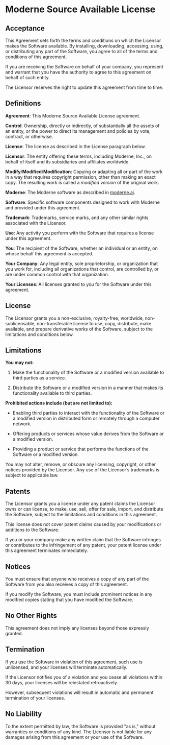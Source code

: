 # Moderne Source Available License

## Acceptance

This Agreement sets forth the terms and conditions on which the Licensor makes the Software available. By installing, downloading, accessing, using, or distributing any part of the Software, you agree to all of the terms and conditions of this agreement.

If you are receiving the Software on behalf of your company, you represent and warrant that you have the authority to agree to this agreement on behalf of such entity.

The Licensor reserves the right to update this agreement from time to time.

## Definitions

**Agreement**: This Moderne Source Available License agreement.

**Control**: Ownership, directly or indirectly, of substantially all the assets of an entity, or the power to direct its management and policies by vote, contract, or otherwise.

**License**: The license as described in the License paragraph below.

**Licensor**: The entity offering these terms, including Moderne, Inc., on behalf of itself and its subsidiaries and affiliates worldwide.

**Modify**/**Modified**/**Modification**: Copying or adapting all or part of the work in a way that requires copyright permission, other than making an exact copy. The resulting work is called a _modified version_ of the original work.

**Moderne**: The Moderne software as described in [moderne.ai](https://www.moderne.ai/).

**Software**: Specific software components designed to work with Moderne and provided under this agreement.

**Trademark**: Trademarks, service marks, and any other similar rights associated with the Licensor.

**Use**: Any activity you perform with the Software that requires a license under this agreement.

**You**: The recipient of the Software, whether an individual or an entity, on whose behalf this agreement is accepted.

**Your Company**: Any legal entity, sole proprietorship, or organization that you work for, including all organizations that control, are controlled by, or are under common control with that organization.

**Your Licenses**: All licenses granted to you for the Software under this agreement.

## License

The Licensor grants you a non-exclusive, royalty-free, worldwide, non-sublicensable, non-transferable license to use, copy, distribute, make available, and prepare derivative works of the Software, subject to the limitations and conditions below.

## Limitations

**You may not:**

1. Make the functionality of the Software or a modified version available to third parties as a service.

2. Distribute the Software or a modified version in a manner that makes its functionality available to third parties.

**Prohibited actions include (but are not limited to):**

* Enabling third parties to interact with the functionality of the Software or a modified version in distributed form or remotely through a computer network.

* Offering products or services whose value derives from the Software or a modified version.

* Providing a product or service that performs the functions of the Software or a modified version.

You may not alter, remove, or obscure any licensing, copyright, or other notices provided by the Licensor. Any use of the Licensor’s trademarks is subject to applicable law.

## Patents

The Licensor grants you a license under any patent claims the Licensor owns or can license, to make, use, sell, offer for sale, import, and distribute the Software, subject to the limitations and conditions in this agreement.

This license does not cover patent claims caused by your modifications or additions to the Software.

If you or your company make any written claim that the Software infringes or contributes to the infringement of any patent, your patent license under this agreement terminates immediately.

## Notices

You must ensure that anyone who receives a copy of any part of the Software from you also receives a copy of this agreement.

If you modify the Software, you must include prominent notices in any modified copies stating that you have modified the Software.

## No Other Rights

This agreement does not imply any licenses beyond those expressly granted.

## Termination

If you use the Software in violation of this agreement, such use is unlicensed, and your licenses will terminate automatically.

If the Licensor notifies you of a violation and you cease all violations within 30 days, your licenses will be reinstated retroactively.

However, subsequent violations will result in automatic and permanent termination of your licenses.

## No Liability

To the extent permitted by law, the Software is provided "as is," without warranties or conditions of any kind. The Licensor is not liable for any damages arising from this agreement or your use of the Software.
